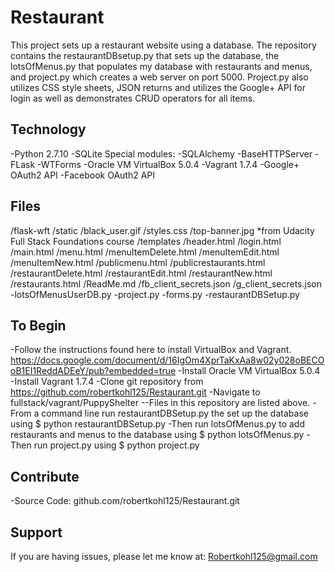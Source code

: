 Restaurant
==========

This project sets up a restaurant website using a database. The repository contains the restaurantDBsetup.py that sets up the database, the lotsOfMenus.py that populates my database with restaurants and menus, and project.py which creates a web server on port 5000. Project.py also utilizes CSS style sheets, JSON returns and utilizes the Google+ API for login as well as demonstrates CRUD operators for all items.

Technology
----------
-Python 2.7.10
-SQLite	
Special modules:
	-SQLAlchemy
	-BaseHTTPServer
	-FLask
	-WTForms
-Oracle VM VirtualBox 5.0.4
-Vagrant 1.7.4
-Google+ OAuth2 API
-Facebook OAuth2 API

Files
-----
/flask-wft
/static
	/black_user.gif
	/styles.css
	/top-banner.jpg *from Udacity Full Stack Foundations course
/templates
	/header.html
	/login.html
	/main.html
	/menu.html
	/menuItemDelete.html
	/menuItemEdit.html
	/menuItemNew.html
	/publicmenu.html
	/publicrestaurants.html
	/restaurantDelete.html
	/restaurantEdit.html
	/restaurantNew.html
	/restaurants.html
/ReadMe.md
/fb_client_secrets.json
/g_client_secrets.json
-lotsOfMenusUserDB.py
-project.py
-forms.py
-restaurantDBSetup.py

To Begin
--------
-Follow the instructions found here to install VirtualBox and Vagrant. https://docs.google.com/document/d/16IgOm4XprTaKxAa8w02y028oBECOoB1EI1ReddADEeY/pub?embedded=true
-Install Oracle VM VirtualBox 5.0.4
-Install Vagrant 1.7.4
-Clone git repository from https://github.com/robertkohl125/Restaurant.git
-Navigate to fullstack/vagrant/PuppyShelter
--Files in this repository are listed above.
-From a command line run restaurantDBSetup.py the set up the database using
$ python restaurantDBSetup.py
-Then run lotsOfMenus.py to add restaurants and menus to the database using 
$ python lotsOfMenus.py
-Then run project.py using
$ python project.py

Contribute
----------
-Source Code: github.com/robertkohl125/Restaurant.git

Support
-------
If you are having issues, please let me know at: Robertkohl125@gmail.com
